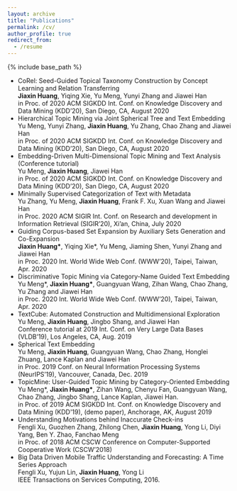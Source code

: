 ```yaml
---
layout: archive	
title: "Publications"
permalink: /cv/
author_profile: true	  
redirect_from:
  - /resume
---
```


{% include base_path %}
  
* CoRel: Seed-Guided Topical Taxonomy Construction by Concept Learning and Relation Transferring  
<strong>Jiaxin Huang</strong>, Yiqing Xie, Yu Meng, Yunyi Zhang and Jiawei Han  
in Proc. of 2020 ACM SIGKDD Int. Conf. on Knowledge Discovery and Data Mining (KDD’20), San Diego, CA, August 2020
* Hierarchical Topic Mining via Joint Spherical Tree and Text Embedding  
Yu Meng, Yunyi Zhang, <strong>Jiaxin Huang</strong>, Yu Zhang, Chao Zhang and Jiawei Han  
in Proc. of 2020 ACM SIGKDD Int. Conf. on Knowledge Discovery and Data Mining (KDD’20), San Diego, CA, August 2020 
* Embedding-Driven Multi-Dimensional Topic Mining and Text Analysis (Conference tutorial)   
Yu Meng, <strong>Jiaxin Huang</strong>, Jiawei Han  
in Proc. of 2020 ACM SIGKDD Int. Conf. on Knowledge Discovery and Data Mining (KDD’20), San Diego, CA, August 2020
* Minimally Supervised Categorization of Text with Metadata  
Yu Zhang, Yu Meng, <strong>Jiaxin Huang</strong>, Frank F. Xu, Xuan Wang and Jiawei Han  
in Proc. 2020 ACM SIGIR Int. Conf. on Research and development in Information Retrieval (SIGIR’20), Xi’an, China, July 2020
* Guiding Corpus-based Set Expansion by Auxiliary Sets Generation and Co-Expansion  
<strong>Jiaxin Huang\*</strong>, Yiqing Xie\*, Yu Meng, Jiaming Shen, Yunyi Zhang and Jiawei Han  
in Proc. 2020 Int. World Wide Web Conf. (WWW’20), Taipei, Taiwan, Apr. 2020  
* Discriminative Topic Mining via Category-Name Guided Text Embedding  
Yu Meng\*, <strong>Jiaxin Huang\*</strong>, Guangyuan Wang, Zihan Wang, Chao Zhang, Yu Zhang and Jiawei Han  
in Proc. 2020 Int. World Wide Web Conf. (WWW’20), Taipei, Taiwan, Apr. 2020
* TextCube: Automated Construction and Multidimensional Exploration  
Yu Meng, <strong>Jiaxin Huang</strong>, Jingbo Shang, and Jiawei Han  
Conference tutorial at 2019 Int. Conf. on Very Large Data Bases (VLDB’19), Los Angeles, CA, Aug. 2019
* Spherical Text Embedding  
Yu Meng, <strong>Jiaxin Huang</strong>, Guangyuan Wang, Chao Zhang, Honglei Zhuang, Lance Kaplan and Jiawei Han  
in Proc. 2019 Conf. on Neural Information Processing Systems (NeurIPS’19), Vancouver, Canada, Dec. 2019
* TopicMine: User-Guided Topic Mining by Category-Oriented Embedding  
Yu Meng\*, <strong>Jiaxin Huang\*</strong>, Zihan Wang, Chenyu Fan, Guangyuan Wang, Chao Zhang, Jingbo Shang, Lance Kaplan, Jiawei Han.  
in Proc. of 2019 ACM SIGKDD Int. Conf. on Knowledge Discovery and Data Mining (KDD'19), (demo paper), Anchorage, AK, August 2019
* Understanding Motivations behind Inaccurate Check-ins  
Fengli Xu, Guozhen Zhang, Zhilong Chen, <strong>Jiaxin Huang</strong>, Yong Li, Diyi Yang, Ben Y. Zhao, Fanchao Meng  
in Proc. of 2018 ACM CSCW Conference on Computer-Supported Cooperative Work (CSCW’2018)
* Big Data Driven Mobile Traffic Understanding and Forecasting: A Time Series Approach  
Fengli Xu, Yujun Lin, <strong>Jiaxin Huang</strong>, Yong Li  
IEEE Transactions on Services Computing, 2016.
